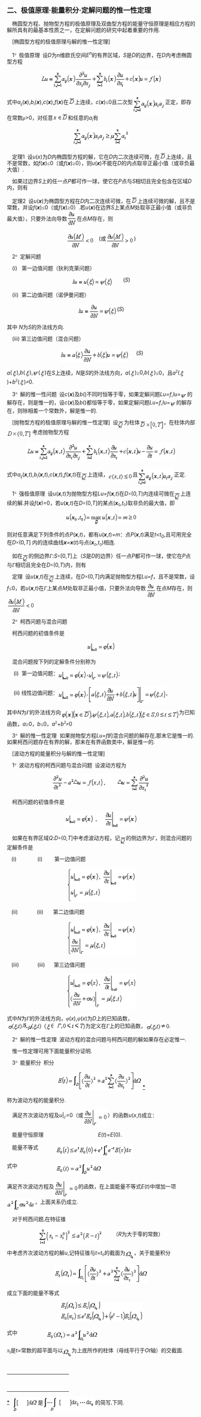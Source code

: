 <div class=Section1>
<h3 style='text-autospace:none;vertical-align:bottom'><span lang=ZH-CN
style='font-size:14.0pt;font-family:宋体_GB2312'>二、极值原理</span><span lang=ZH-CN
style='font-size:14.0pt;font-family:宋体_GB2312'>·</span><span lang=ZH-CN
style='font-size:14.0pt;font-family:宋体_GB2312'>能量积分</span><span lang=ZH-CN
style='font-size:14.0pt;font-family:宋体_GB2312'>·</span><span lang=ZH-CN
style='font-size:14.0pt;font-family:宋体_GB2312'>定解问题的惟一性定理</span></h3>
<p class=MsoNormal style='line-height:12.0pt;text-autospace:none;vertical-align:
bottom'><span lang=EN-US style='font-family:宋体'>&nbsp;&nbsp;&nbsp; </span><span
lang=ZH-CN style='font-family:宋体_GB2312'>椭圆型方程、抛物型方程的极值原理及双曲型方程的能量守恒原理是相应方程的解所具有的最基本性质之一，在定解问题的研究中起着重要的作用</span><span
lang=EN-US style='font-family:宋体'>.</span></p>
<p class=MsoNormal style='line-height:12.0pt;text-autospace:none;vertical-align:
bottom'><span lang=EN-US style='font-family:宋体_GB2312'>&nbsp;&nbsp;&nbsp; </span><span
lang=EN-US>[</span><span lang=ZH-CN style='font-family:宋体_GB2312'>椭圆型方程的极值原理与解的惟一性定理</span><span
lang=EN-US>]</span></p>
<p class=MsoNormal style='line-height:12.0pt;text-autospace:none;vertical-align:
bottom'><span lang=EN-US style='font-family:宋体_GB2312'>&nbsp;&nbsp;&nbsp; </span><span
lang=EN-US>1</span><span lang=EN-US style='font-family:Symbol'>°</span><span
lang=EN-US style='font-family:宋体_GB2312'>&nbsp; </span><span lang=ZH-CN
style='font-family:宋体_GB2312'>极值原理</span><span lang=EN-US style='font-family:
宋体_GB2312'>&nbsp; </span><span lang=ZH-CN style='font-family:宋体_GB2312'>设</span><i><span
lang=EN-US>D</span></i><span lang=ZH-CN style='font-family:宋体_GB2312'>为</span><i><span
lang=EN-US>n</span></i><span lang=ZH-CN style='font-family:宋体_GB2312'>维</span><span
lang=ZH-CN style='font-family:宋体_GB2312'>欧氏空间</span><i><span lang=EN-US>E<sup>n</sup></span></i><span
lang=ZH-CN style='font-family:宋体_GB2312'>的有界区域，</span><i><span lang=EN-US>S</span></i><span
lang=ZH-CN style='font-family:宋体_GB2312'>是</span><i><span lang=EN-US>D</span></i><span
lang=ZH-CN style='font-family:宋体_GB2312'>的边界，在</span><i><span lang=EN-US>D</span></i><span
lang=ZH-CN style='font-family:宋体_GB2312'>内考虑椭圆型方程</span></p>
<p class=MsoNormal align=center style='text-align:center;line-height:12.0pt;
text-autospace:none;vertical-align:bottom'><sub><span lang=EN-US><img
width=324 height=49 src="res/17e9d95da129bdd93c34fb6cc6aaaa52_5795_files/image002.gif"
u1:shapes="_x0000_i1025"></span></sub></p>
<p class=MsoNormal style='line-height:12.0pt;text-autospace:none;vertical-align:
bottom'><span lang=ZH-CN style='font-family:宋体_GB2312'>式中</span><i><span
lang=EN-US>a</span></i><i><sub><span lang=EN-US style='font-size:7.0pt'>ij</span></sub></i><span
lang=EN-US>(<b><i>x</i></b>),<i>b</i></span><i><sub><span lang=EN-US
style='font-size:7.0pt'>i</span></sub></i><span lang=EN-US>(<b><i>x</i></b>),<i>c</i>(<b><i>x</i></b>),<i>f</i>(<b><i>x</i></b>)</span><span
lang=ZH-CN style='font-family:宋体_GB2312'>在</span><sup><span lang=EN-US
style='font-family:宋体'><img width=17 height=17
src="res/17e9d95da129bdd93c34fb6cc6aaaa52_5795_files/image004.gif" u1:shapes="_x0000_i1026"
align=absmiddle></span></sup><span lang=ZH-CN style='font-family:宋体_GB2312'>上连续，</span><i><span
lang=EN-US>c</span></i><span lang=EN-US>(<b><i>x</i></b>)</span><span
lang=ZH-CN style='font-family:宋体_GB2312'>≤</span><span lang=EN-US>0</span><span
lang=ZH-CN style='font-family:宋体_GB2312'>且二次型</span><sub><span lang=EN-US><img
width=87 height=47 src="res/17e9d95da129bdd93c34fb6cc6aaaa52_5795_files/image006.gif"
u1:shapes="_x0000_i1027" align=absmiddle></span></sub><span lang=ZH-CN
style='font-family:宋体_GB2312'>正定，即存在常数<i>μ</i></span><span lang=EN-US>&gt;0</span><span
lang=ZH-CN style='font-family:宋体_GB2312'>，对任意</span><sup><span lang=EN-US
style='font-family:宋体'><img width=40 height=17
src="res/17e9d95da129bdd93c34fb6cc6aaaa52_5795_files/image008.gif" u1:shapes="_x0000_i1028"
align=absmiddle></span></sup><span lang=ZH-CN style='font-family:宋体_GB2312'>和任意的</span><i><span
lang=EN-US>a<sub>i</sub></span></i><span lang=ZH-CN style='font-family:宋体_GB2312'>有</span></p>
<p class=MsoNormal align=center style='text-align:center;line-height:12.0pt;
text-autospace:none;vertical-align:bottom'><sub><span lang=EN-US><img
width=151 height=47 src="res/17e9d95da129bdd93c34fb6cc6aaaa52_5795_files/image010.gif"
u1:shapes="_x0000_i1029"></span></sub></p>
<p class=MsoNormal style='line-height:12.0pt;text-autospace:none;vertical-align:
bottom'><span lang=EN-US style='font-family:宋体_GB2312'>&nbsp;&nbsp;&nbsp; </span><span
lang=ZH-CN style='font-family:宋体_GB2312'>定理</span><span lang=EN-US>1</span><span
lang=EN-US style='font-family:宋体_GB2312'>&nbsp; </span><span lang=ZH-CN
style='font-family:宋体_GB2312'>设</span><i><span lang=EN-US>u</span></i><span
lang=EN-US>(<i>x</i>)</span><span lang=ZH-CN style='font-family:宋体_GB2312'>为</span><i><span
lang=EN-US>D</span></i><span lang=ZH-CN style='font-family:宋体_GB2312'>内椭圆型方程的解，它在</span><i><span
lang=EN-US>D</span></i><span lang=ZH-CN style='font-family:宋体_GB2312'>内二次连续可微，在</span><sup><span
lang=EN-US style='font-family:宋体'><img width=16 height=17
src="res/17e9d95da129bdd93c34fb6cc6aaaa52_5795_files/image011.gif" u1:shapes="_x0000_i1030"
align=absmiddle></span></sup><span lang=ZH-CN style='font-family:宋体_GB2312'>上连续，且不是常数，如</span><i><span
lang=EN-US>f</span></i><span lang=EN-US>(<b><i>x</i></b>)</span><span
lang=ZH-CN style='font-family:宋体_GB2312'>≤</span><span lang=EN-US>0</span><span
lang=ZH-CN style='font-family:宋体_GB2312'>（或</span><i><span lang=EN-US>f</span></i><span
lang=EN-US>(<b><i>x</i></b>)</span><span lang=ZH-CN style='font-family:宋体_GB2312'>≥</span><span
lang=EN-US>0</span><span lang=ZH-CN style='font-family:宋体_GB2312'>），则</span><i><span
lang=EN-US>u</span></i><span lang=EN-US>(<b><i>x</i></b>)</span><span
lang=ZH-CN style='font-family:宋体_GB2312'>不能在</span><i><span lang=EN-US>D</span></i><span
lang=ZH-CN style='font-family:宋体_GB2312'>的内点取非正最小值（或非负最大值）</span><span
lang=EN-US style='font-family:宋体'>.</span></p>
<p class=MsoNormal style='line-height:12.0pt;text-autospace:none;vertical-align:
bottom'><span lang=EN-US style='font-family:宋体'>&nbsp;&nbsp;&nbsp; </span><span
lang=ZH-CN style='font-family:宋体_GB2312'>如果过边界</span><i><span lang=EN-US>S</span></i><span
lang=ZH-CN style='font-family:宋体_GB2312'>上的任一点</span><i><span lang=EN-US>P</span></i><span
lang=ZH-CN style='font-family:宋体_GB2312'>都可作一球，使它在</span><i><span lang=EN-US>P</span></i><span
lang=ZH-CN style='font-family:宋体_GB2312'>点与</span><i><span lang=EN-US>S</span></i><span
lang=ZH-CN style='font-family:宋体_GB2312'>相切且完全包含在区域</span><i><span lang=EN-US>D</span></i><span
lang=ZH-CN style='font-family:宋体_GB2312'>内，则有</span></p>
<p class=MsoNormal style='line-height:12.0pt;text-autospace:none;vertical-align:
bottom'><span lang=EN-US style='font-family:宋体_GB2312'>&nbsp;&nbsp;&nbsp; </span><span
lang=ZH-CN style='font-family:宋体_GB2312'>定理</span><span lang=EN-US>2</span><span
lang=EN-US style='font-family:宋体_GB2312'>&nbsp; </span><span lang=ZH-CN
style='font-family:宋体_GB2312'>设</span><i><span lang=EN-US>u</span></i><span
lang=EN-US>(<b><i>x</i></b>)</span><span lang=ZH-CN style='font-family:宋体_GB2312'>为椭圆型方程在</span><i><span
lang=EN-US>D</span></i><span lang=ZH-CN style='font-family:宋体_GB2312'>内二次连续可微，在</span><sup><span
lang=EN-US style='font-family:宋体'><img width=17 height=17
src="res/17e9d95da129bdd93c34fb6cc6aaaa52_5795_files/image012.gif" u1:shapes="_x0000_i1040"
align=absmiddle></span></sup><span lang=ZH-CN style='font-family:宋体_GB2312'>上连续可微的解，且不是常数，并设</span><i><span
lang=EN-US>f</span></i><span lang=EN-US>(<b><i>x</i></b>)</span><span
lang=ZH-CN style='font-family:宋体_GB2312'>≤</span><span lang=EN-US>0</span><span
lang=ZH-CN style='font-family:宋体_GB2312'>（或</span><i><span lang=EN-US>f</span></i><span
lang=EN-US>(<b><i>x</i></b>)</span><span lang=ZH-CN style='font-family:宋体_GB2312'>≥</span><span
lang=EN-US>0</span><span lang=ZH-CN style='font-family:宋体_GB2312'>）</span><span
lang=EN-US style='font-family:宋体'>.</span><span lang=ZH-CN style='font-family:
宋体_GB2312'>若</span><i><span lang=EN-US>u</span></i><span lang=EN-US>(<b><i>x</i></b>)</span><span
lang=ZH-CN style='font-family:宋体_GB2312'>在边界</span><i><span lang=EN-US>S</span></i><span
lang=ZH-CN style='font-family:宋体_GB2312'>上某点</span><i><span lang=EN-US>M</span></i><span
lang=ZH-CN style='font-family:宋体_GB2312'>处取非正最小值（或非负最大值），只要外法向导数</span><b><span
lang=EN-US><img width=26 height=45 src="res/17e9d95da129bdd93c34fb6cc6aaaa52_5795_files/1.gif"
align=absmiddle></span></b><span lang=ZH-CN style='font-family:宋体_GB2312'>在点</span><i><span
lang=EN-US>M</span></i><span lang=ZH-CN style='font-family:宋体_GB2312'>存在，则</span></p>
<p class=MsoNormal align=center style='text-align:center;line-height:12.0pt;
text-autospace:none;vertical-align:bottom'><sub><span lang=EN-US><img width=75
height=41 src="res/17e9d95da129bdd93c34fb6cc6aaaa52_5795_files/image014.gif"
u1:shapes="_x0000_i1041" align=absmiddle></span></sub><span lang=EN-US>&nbsp;&nbsp;
(</span><span lang=ZH-CN style='font-family:宋体_GB2312'>或</span><sub><span
lang=EN-US><img width=75 height=41
src="res/17e9d95da129bdd93c34fb6cc6aaaa52_5795_files/image016.gif" u1:shapes="_x0000_i1042"
align=absmiddle></span></sub><span lang=EN-US>)</span></p>
<p class=MsoNormal style='line-height:12.0pt;text-autospace:none;vertical-align:
bottom'><span lang=EN-US style='font-family:宋体_GB2312'>&nbsp;&nbsp;&nbsp; </span><span
lang=EN-US>2</span><span lang=EN-US style='font-family:Symbol'>°</span><span
lang=EN-US style='font-family:宋体_GB2312'>&nbsp; </span><span lang=ZH-CN
style='font-family:宋体_GB2312'>定解问题</span></p>
<p class=MsoNormal style='line-height:12.0pt;text-autospace:none;vertical-align:
bottom'><span lang=EN-US style='font-family:宋体_GB2312'>&nbsp;&nbsp;&nbsp; </span><span
lang=EN-US>(i)&nbsp;&nbsp; </span><span lang=ZH-CN style='font-family:宋体_GB2312'>第一边值问题（狄利克莱问题）</span></p>
<p class=MsoNormal align=center style='text-align:center;line-height:12.0pt;
text-autospace:none;vertical-align:bottom'><sub><span lang=EN-US><img
width=109 height=25 src="res/17e9d95da129bdd93c34fb6cc6aaaa52_5795_files/image018.gif"
u1:shapes="_x0000_i1043" align=absmiddle></span></sub><span lang=EN-US>&nbsp;&nbsp;&nbsp;&nbsp;&nbsp;&nbsp;
(<i>S</i>)</span></p>
<p class=MsoNormal style='line-height:12.0pt;text-autospace:none;vertical-align:
bottom'><span lang=EN-US style='font-family:宋体_GB2312'>&nbsp;&nbsp;&nbsp; </span><span
lang=EN-US>(ii)&nbsp; </span><span lang=ZH-CN style='font-family:宋体_GB2312'>第二边值问题（诺伊曼问题）</span></p>
<p class=MsoNormal align=center style='text-align:center;line-height:12.0pt;
text-autospace:none;vertical-align:bottom'><sub><span lang=EN-US><img
width=104 height=41 src="res/17e9d95da129bdd93c34fb6cc6aaaa52_5795_files/image020.gif"
u1:shapes="_x0000_i1044" align=absmiddle></span></sub><span lang=EN-US>(<i>S</i>)</span></p>
<p class=MsoNormal style='line-height:12.0pt;text-autospace:none;vertical-align:
bottom'><span lang=ZH-CN style='font-family:宋体_GB2312'>其中</span><span
lang=ZH-CN> </span><i><span lang=EN-US>N</span></i><span lang=ZH-CN
style='font-family:宋体_GB2312'>为</span><i><span lang=EN-US>S</span></i><span
lang=ZH-CN style='font-family:宋体_GB2312'>的外法线方向</span><span lang=EN-US
style='font-family:宋体'>.</span></p>
<p class=MsoNormal style='line-height:12.0pt;text-autospace:none;vertical-align:
bottom'><span lang=EN-US style='font-family:宋体_GB2312'>&nbsp;&nbsp;&nbsp; </span><span
lang=EN-US>(iii) </span><span lang=ZH-CN style='font-family:宋体_GB2312'>第三边值问题（混合问题）</span></p>
<p class=MsoNormal align=center style='text-align:center;line-height:12.0pt;
text-autospace:none;vertical-align:bottom'><span lang=EN-US>&nbsp;<sub><img
width=183 height=41 src="res/17e9d95da129bdd93c34fb6cc6aaaa52_5795_files/image022.gif"
u1:shapes="_x0000_i1045" align=absmiddle></sub>&nbsp;&nbsp;&nbsp;&nbsp; (<i>S</i>)</span></p>
<p class=MsoNormal style='line-height:12.0pt;text-autospace:none;vertical-align:
bottom'><i><span lang=EN-US>a</span></i><span lang=EN-US>(<img width=12
height=20 src="res/17e9d95da129bdd93c34fb6cc6aaaa52_5795_files/2.gif" align=absmiddle>),<i>b</i>(<img
width=12 height=20 src="res/17e9d95da129bdd93c34fb6cc6aaaa52_5795_files/2.gif" align=absmiddle>),<img
width=14 height=21 src="res/17e9d95da129bdd93c34fb6cc6aaaa52_5795_files/3.gif" align=absmiddle>(<img
width=12 height=20 src="res/17e9d95da129bdd93c34fb6cc6aaaa52_5795_files/2.gif" align=absmiddle>)</span><span
lang=ZH-CN style='font-family:宋体_GB2312'>在</span><i><span lang=EN-US>S</span></i><span
lang=ZH-CN style='font-family:宋体_GB2312'>上连续，</span><i><span lang=EN-US>N</span></i><span
lang=ZH-CN style='font-family:宋体_GB2312'>是</span><i><span lang=EN-US>S</span></i><span
lang=ZH-CN style='font-family:宋体_GB2312'>的外法线方向，</span><i><span lang=EN-US>a</span></i><span
lang=EN-US>(<img width=12 height=20 src="res/17e9d95da129bdd93c34fb6cc6aaaa52_5795_files/2.gif"
align=absmiddle>)</span><span lang=ZH-CN style='font-family:宋体_GB2312'>≥</span><span
lang=EN-US>0,<i>b</i>(<img width=12 height=20 src="res/17e9d95da129bdd93c34fb6cc6aaaa52_5795_files/2.gif"
align=absmiddle>)</span><span lang=ZH-CN style='font-family:宋体_GB2312'>≤</span><span
lang=EN-US>0</span><span lang=ZH-CN style='font-family:宋体_GB2312'>，且</span><i><span
lang=EN-US>a</span></i><sup><span lang=EN-US style='font-size:7.0pt'>2</span></sup><span
lang=EN-US>(<img width=12 height=20 src="res/17e9d95da129bdd93c34fb6cc6aaaa52_5795_files/2.gif"
align=absmiddle>)+<i>b</i></span><sup><span lang=EN-US style='font-size:7.0pt'>2</span></sup><span
lang=EN-US>(<img width=12 height=20 src="res/17e9d95da129bdd93c34fb6cc6aaaa52_5795_files/2.gif"
align=absmiddle>)</span><span lang=ZH-CN style='font-family:宋体_GB2312'>≠</span><span
lang=EN-US>0</span><span lang=EN-US style='font-family:宋体'>.</span></p>
<p class=MsoNormal style='line-height:12.0pt;text-autospace:none;vertical-align:
bottom'><span lang=EN-US style='font-family:宋体_GB2312'>&nbsp;&nbsp;&nbsp; </span><span
lang=EN-US>3</span><span lang=EN-US style='font-family:Symbol'>°</span><span
lang=EN-US style='font-family:宋体_GB2312'>&nbsp; </span><span lang=ZH-CN
style='font-family:宋体_GB2312'>解的惟一性问题</span><span lang=EN-US style='font-family:
宋体'>&nbsp; </span><span lang=ZH-CN style='font-family:宋体_GB2312'>设</span><i><span
lang=EN-US>c</span></i><span lang=EN-US>(<b><i>x</i></b>)</span><span
lang=ZH-CN style='font-family:宋体_GB2312'>及</span><i><span lang=EN-US>b</span></i><span
lang=EN-US>()</span><span lang=ZH-CN style='font-family:宋体_GB2312'>不同时恒等于零，如果定解问题</span><i><span
lang=EN-US>Lu=f</span></i><span lang=EN-US>,<i>lu=<sub><img width=17 height=17
src="res/17e9d95da129bdd93c34fb6cc6aaaa52_5795_files/image024.gif" u1:shapes="_x0000_i1046"
align=absmiddle></sub></i></span><span lang=ZH-CN style='font-family:宋体_GB2312'>的解存在，则是惟一的，设</span><i><span
lang=EN-US>c</span></i><span lang=EN-US>(<b><i>x</i></b>)</span><span
lang=ZH-CN style='font-family:宋体_GB2312'>及</span><i><span lang=EN-US>b</span></i><span
lang=EN-US>()</span><span lang=ZH-CN style='font-family:宋体_GB2312'>都恒等于零，如果定解问题</span><i><span
lang=EN-US>Lu=f</span></i><span lang=EN-US>,<i>lu=<sub><img width=16 height=17
src="res/17e9d95da129bdd93c34fb6cc6aaaa52_5795_files/image025.gif" u1:shapes="_x0000_i1047"
align=absmiddle></sub></i></span><span lang=ZH-CN style='font-family:宋体_GB2312'>的解存在，则除相差一个常数外，解是惟一的</span><span
lang=EN-US style='font-family:宋体'>.</span></p>
<p class=MsoNormal style='line-height:12.0pt;text-autospace:none;vertical-align:
bottom'><span lang=EN-US style='font-family:宋体_GB2312'>&nbsp;&nbsp;&nbsp; </span><span
lang=EN-US>[</span><span lang=ZH-CN style='font-family:宋体_GB2312'>抛物型方程的极值原理与解的惟一性定理</span><span
lang=EN-US>]</span><span lang=EN-US style='font-family:宋体_GB2312'>&nbsp; </span><span
lang=ZH-CN style='font-family:宋体_GB2312'>设</span><sub><span lang=EN-US><img
width=16 height=21 src="res/17e9d95da129bdd93c34fb6cc6aaaa52_5795_files/image027.gif"
u1:shapes="_x0000_i1048" align=absmiddle></span></sub><span lang=ZH-CN
style='font-family:宋体_GB2312'>为柱体</span><sub><span lang=EN-US style='font-family:
宋体'><img width=64 height=23 src="res/17e9d95da129bdd93c34fb6cc6aaaa52_5795_files/image029.gif"
u1:shapes="_x0000_i1049" align=absmiddle></span></sub><span lang=ZH-CN
style='font-family:宋体_GB2312'>，在柱体内部</span><sub><span lang=EN-US
style='font-family:宋体'><img width=64 height=17
src="res/17e9d95da129bdd93c34fb6cc6aaaa52_5795_files/image031.gif" u1:shapes="_x0000_i1050"
align=absmiddle></span></sub><span lang=EN-US> </span><span lang=ZH-CN
style='font-family:宋体_GB2312'>考虑抛物型方程</span></p>
<p class=MsoNormal align=center style='text-align:center;line-height:12.0pt;
text-autospace:none;vertical-align:bottom'><sub><span lang=EN-US><img
width=400 height=49 src="res/17e9d95da129bdd93c34fb6cc6aaaa52_5795_files/image033.gif"
u1:shapes="_x0000_i1051"></span></sub></p>
<p class=MsoNormal style='line-height:12.0pt;text-autospace:none;vertical-align:
bottom'><span lang=ZH-CN style='font-family:宋体_GB2312'>式中</span><i><span
lang=EN-US>a</span></i><i><sub><span lang=EN-US style='font-size:7.0pt'>ij</span></sub></i><span
lang=EN-US>(<b><i>x</i></b>,<i>t</i>),<i>b</i></span><i><sub><span lang=EN-US
style='font-size:7.0pt'>i</span></sub></i><span lang=EN-US>(<b><i>x</i></b>,<i>t</i>),<i>c</i>(<b><i>x</i></b>,<i>t</i>),<i>f</i>(<b><i>x</i></b>,<i>t</i>)</span><span
lang=ZH-CN style='font-family:宋体_GB2312'>在</span><sub><span lang=EN-US><img
width=16 height=21 src="res/17e9d95da129bdd93c34fb6cc6aaaa52_5795_files/image034.gif"
u1:shapes="_x0000_i1052" align=absmiddle></span></sub><span lang=ZH-CN
style='font-family:宋体_GB2312'>上连续，</span><sub><span lang=EN-US
style='font-family:宋体'><img width=65 height=21
src="res/17e9d95da129bdd93c34fb6cc6aaaa52_5795_files/image036.gif" u1:shapes="_x0000_i1053"
align=absmiddle></span></sub><span lang=ZH-CN style='font-family:宋体_GB2312'>且</span><sub><span
lang=EN-US><img width=97 height=47
src="res/17e9d95da129bdd93c34fb6cc6aaaa52_5795_files/image038.gif" u1:shapes="_x0000_i1054"
align=absmiddle></span></sub><span lang=ZH-CN style='font-family:宋体_GB2312'>正定</span><span
lang=EN-US style='font-family:宋体'>.</span></p>
<p class=MsoNormal style='line-height:12.0pt;text-autospace:none;vertical-align:
bottom'><span lang=EN-US style='font-family:宋体_GB2312'>&nbsp;&nbsp;&nbsp; </span><span
lang=EN-US>1</span><span lang=EN-US style='font-family:Symbol'>°</span><span
lang=EN-US style='font-family:宋体_GB2312'>&nbsp; </span><span lang=ZH-CN
style='font-family:宋体_GB2312'>强极值原理</span><span lang=EN-US style='font-family:
宋体'>&nbsp; </span><span lang=ZH-CN style='font-family:宋体_GB2312'>设</span><i><span
lang=EN-US>u</span></i><span lang=EN-US>(<b><i>x</i></b><i>,t</i>)</span><span
lang=ZH-CN style='font-family:宋体_GB2312'>为抛物型方程</span><i><span lang=EN-US>Lu=f</span></i><span
lang=EN-US>(<b><i>x</i></b>,<i>t</i>)</span><span lang=ZH-CN style='font-family:
宋体_GB2312'>在</span><i><span lang=EN-US>D</span></i><span lang=ZH-CN
style='font-family:宋体_GB2312'>×</span><span lang=EN-US>(0,<i>T</i>)</span><span
lang=ZH-CN style='font-family:宋体_GB2312'>内连续可微在</span><sub><span lang=EN-US><img
width=16 height=21 src="res/17e9d95da129bdd93c34fb6cc6aaaa52_5795_files/image039.gif"
u1:shapes="_x0000_i1055" align=absmiddle></span></sub><span lang=ZH-CN
style='font-family:宋体_GB2312'>上连续的解</span><span lang=EN-US style='font-family:
宋体'>.</span><span lang=ZH-CN style='font-family:宋体_GB2312'>并设</span><i><span
lang=EN-US>f</span></i><span lang=EN-US>(<b><i>x</i></b>)=0</span><span
lang=ZH-CN style='font-family:宋体_GB2312'>，若</span><i><span lang=EN-US>u</span></i><span
lang=EN-US>(<b><i>x</i></b><i>,t</i>)</span><span lang=ZH-CN style='font-family:
宋体_GB2312'>在</span><i><span lang=EN-US>D</span></i><span lang=ZH-CN
style='font-family:宋体_GB2312'>×</span><span lang=EN-US>(0,<i>T</i>]</span><span
lang=ZH-CN style='font-family:宋体_GB2312'>的某点</span><span lang=EN-US>(<b><i>x</i></b></span><sub><span
lang=EN-US style='font-size:7.0pt'>0</span></sub><span lang=EN-US>,<i>t</i></span><sub><span
lang=EN-US style='font-size:7.0pt'>0</span></sub><span lang=EN-US>)</span><span
lang=ZH-CN style='font-family:宋体_GB2312'>取非负的最大值，即</span></p>
<p class=MsoNormal align=center style='text-align:center;line-height:12.0pt;
text-autospace:none;vertical-align:bottom'><sub><span lang=EN-US><img
width=191 height=31 src="res/17e9d95da129bdd93c34fb6cc6aaaa52_5795_files/image041.gif"
u1:shapes="_x0000_i1056"></span></sub></p>
<p class=MsoNormal style='line-height:12.0pt;text-autospace:none;vertical-align:
bottom'><span lang=ZH-CN style='font-family:宋体_GB2312'>则对任意满足下列条件的点</span><i><span
lang=EN-US>P</span></i><span lang=EN-US>(<b><i>x</i></b>,<i>t</i>)</span><span
lang=ZH-CN style='font-family:宋体_GB2312'>，都有</span><i><span lang=EN-US>u</span></i><span
lang=EN-US>(<b><i>x</i></b>,<i>t</i>)=<i>m</i></span><span lang=ZH-CN
style='font-family:宋体_GB2312'>：点</span><i><span lang=EN-US>P</span></i><span
lang=EN-US>(<b><i>x</i></b>,<i>t</i>)</span><span lang=ZH-CN style='font-family:
宋体_GB2312'>满足</span><i><span lang=EN-US>t&lt;t<sub>0</sub></span></i><span
lang=EN-US>,</span><span lang=ZH-CN style='font-family:宋体_GB2312'>且可用完全在</span><i><span
lang=EN-US>D</span></i><span lang=ZH-CN style='font-family:宋体_GB2312'>×</span><span
lang=EN-US>(0,<i>T</i>] </span><span lang=ZH-CN style='font-family:宋体_GB2312'>内的连续曲线</span><b><i><span
lang=EN-US>x</span></i></b><i><span lang=EN-US>=<b>x</b></span></i><span
lang=EN-US>(<i>t</i>)</span><span lang=ZH-CN style='font-family:宋体_GB2312'>与点</span><span
lang=EN-US>(<b><i>x</i></b></span><sub><span lang=EN-US style='font-size:7.0pt'>0</span></sub><span
lang=EN-US>,<i>t</i></span><sub><span lang=EN-US style='font-size:7.0pt'>0</span></sub><span
lang=EN-US>)</span><span lang=ZH-CN style='font-family:宋体_GB2312'>相连</span><span
lang=EN-US style='font-family:宋体'>.</span></p>
<p class=MsoNormal style='line-height:12.0pt;text-autospace:none;vertical-align:
bottom'><span lang=EN-US style='font-family:宋体'>&nbsp;&nbsp;&nbsp; </span><span
lang=ZH-CN style='font-family:宋体_GB2312'>如在</span><sub><span lang=EN-US><img
width=16 height=21 src="res/17e9d95da129bdd93c34fb6cc6aaaa52_5795_files/image042.gif"
u1:shapes="_x0000_i1057" align=absmiddle></span></sub><span lang=ZH-CN
style='font-family:宋体_GB2312'>的侧边界<i>Γ</i></span><span lang=EN-US>:<i>S</i></span><span
lang=ZH-CN style='font-family:宋体_GB2312'>×</span><span lang=EN-US>[0,<i>T</i>]</span><span
lang=ZH-CN style='font-family:宋体_GB2312'>上（</span><i><span lang=EN-US>S</span></i><span
lang=ZH-CN style='font-family:宋体_GB2312'>是</span><i><span lang=EN-US>D</span></i><span
lang=ZH-CN style='font-family:宋体_GB2312'>的边界）任一点</span><i><span lang=EN-US>P</span></i><span
lang=ZH-CN style='font-family:宋体_GB2312'>都可作一球，使它在</span><i><span lang=EN-US>P</span></i><span
lang=ZH-CN style='font-family:宋体_GB2312'>点与<i>Γ</i>相切且完全在</span><i><span
lang=EN-US>D</span></i><span lang=ZH-CN style='font-family:宋体_GB2312'>×</span><span
lang=EN-US>(0,<i>T</i>)</span><span lang=ZH-CN style='font-family:宋体_GB2312'>内，则有</span></p>
<p class=MsoNormal style='line-height:12.0pt;text-autospace:none;vertical-align:
bottom'><span lang=EN-US style='font-family:宋体_GB2312'>&nbsp;&nbsp;&nbsp; </span><span
lang=ZH-CN style='font-family:宋体_GB2312'>定理</span><span lang=EN-US
style='font-family:宋体_GB2312'>&nbsp; </span><span lang=ZH-CN style='font-family:
宋体_GB2312'>设</span><i><span lang=EN-US>u</span></i><span lang=EN-US>(<b><i>x</i></b>,<i>t</i>)</span><span
lang=ZH-CN style='font-family:宋体_GB2312'>在</span><sub><span lang=EN-US><img
width=16 height=21 src="res/17e9d95da129bdd93c34fb6cc6aaaa52_5795_files/image043.gif"
u1:shapes="_x0000_i1058" align=absmiddle></span></sub><span lang=ZH-CN
style='font-family:宋体_GB2312'>上连续，在</span><i><span lang=EN-US>D</span></i><span
lang=ZH-CN style='font-family:宋体_GB2312'>×</span><span lang=EN-US>(0,<i>T</i>]</span><span
lang=ZH-CN style='font-family:宋体_GB2312'>内满足抛物型方程</span><i><span lang=EN-US>Lu=f</span></i><span
lang=ZH-CN style='font-family:宋体_GB2312'>，且不是常数，设</span><span lang=ZH-CN> </span><i><span
lang=EN-US>f</span></i><span lang=ZH-CN style='font-family:宋体_GB2312'>≤</span><span
lang=EN-US>0</span><span lang=ZH-CN style='font-family:宋体_GB2312'>，若</span><i><span
lang=EN-US>u</span></i><span lang=EN-US>(<b><i>x</i></b>,<i>t</i>)</span><span
lang=ZH-CN style='font-family:宋体_GB2312'>在<i>Γ</i>上某点</span><i><span
lang=EN-US>M</span></i><span lang=ZH-CN style='font-family:宋体_GB2312'>处取非正最小值，只要外法向导数</span><sub><span
lang=EN-US><img width=28 height=41
src="res/17e9d95da129bdd93c34fb6cc6aaaa52_5795_files/image045.gif" u1:shapes="_x0000_i1059"
align=absmiddle></span></sub><span lang=ZH-CN style='font-family:宋体_GB2312'>在点</span><i><span
lang=EN-US>M</span></i><span lang=ZH-CN style='font-family:宋体_GB2312'>存在，则</span><span
lang=EN-US>&nbsp; <sub><img width=75 height=41
src="res/17e9d95da129bdd93c34fb6cc6aaaa52_5795_files/image047.gif" u1:shapes="_x0000_i1060"
align=absmiddle></sub></span></p>
<p class=MsoNormal style='line-height:12.0pt;text-autospace:none;vertical-align:
bottom'><span lang=EN-US style='font-family:宋体_GB2312'>&nbsp;&nbsp;&nbsp; </span><span
lang=EN-US>2</span><span lang=EN-US style='font-family:Symbol'>°</span><span
lang=EN-US style='font-family:宋体_GB2312'>&nbsp; </span><span lang=ZH-CN
style='font-family:宋体_GB2312'>柯西问题与混合问题</span></p>
<p class=MsoNormal style='line-height:12.0pt;text-autospace:none;vertical-align:
bottom'><span lang=EN-US style='font-family:宋体'>&nbsp;&nbsp;&nbsp; </span><span
lang=ZH-CN style='font-family:宋体_GB2312'>柯西问题的初值条件是</span></p>
<p class=MsoNormal align=center style='text-align:center;line-height:12.0pt;
text-autospace:none;vertical-align:bottom'><sub><span lang=EN-US><img width=76
height=27 src="res/17e9d95da129bdd93c34fb6cc6aaaa52_5795_files/image049.gif"
u1:shapes="_x0000_i1061"></span></sub></p>
<p class=MsoNormal style='line-height:12.0pt;text-autospace:none;vertical-align:
bottom'><span lang=EN-US style='font-family:宋体_GB2312'>&nbsp;&nbsp;&nbsp; </span><span
lang=ZH-CN style='font-family:宋体_GB2312'>混合问题按下列的定解条件分别称为</span></p>
<p class=MsoNormal style='line-height:12.0pt;text-autospace:none;vertical-align:
bottom'><span lang=EN-US style='font-family:宋体_GB2312'>&nbsp;&nbsp;&nbsp; </span><span
lang=EN-US>&nbsp;(i)&nbsp; </span><span lang=ZH-CN style='font-family:宋体_GB2312'>第一边值问题：</span><sub><span
lang=EN-US><img width=76 height=27
src="res/17e9d95da129bdd93c34fb6cc6aaaa52_5795_files/image051.gif" u1:shapes="_x0000_i1062"
align=absmiddle></span></sub><span lang=EN-US>,<sub><img width=81 height=27
src="res/17e9d95da129bdd93c34fb6cc6aaaa52_5795_files/image053.gif" u1:shapes="_x0000_i1063"
align=absmiddle></sub>;</span></p>
<p class=MsoNormal style='line-height:12.0pt;text-autospace:none;vertical-align:
bottom'><span lang=EN-US style='font-family:宋体_GB2312'>&nbsp;&nbsp;&nbsp; </span><span
lang=EN-US>&nbsp;(ii) </span><span lang=ZH-CN style='font-family:宋体_GB2312'>线性</span><span
lang=ZH-CN style='font-family:宋体_GB2312'>边值问题：</span><sub><span lang=EN-US><img
width=76 height=27 src="res/17e9d95da129bdd93c34fb6cc6aaaa52_5795_files/image055.gif"
u1:shapes="_x0000_i1064" align=absmiddle></span></sub><span lang=EN-US>,<sub><img
width=209 height=49 src="res/17e9d95da129bdd93c34fb6cc6aaaa52_5795_files/image057.gif"
u1:shapes="_x0000_i1065" align=absmiddle></sub>,</span></p>
<p class=MsoNormal style='line-height:12.0pt;text-autospace:none;vertical-align:
bottom'><span lang=ZH-CN style='font-family:宋体_GB2312'>其中</span><i><span
lang=EN-US>N</span></i><span lang=ZH-CN style='font-family:宋体_GB2312'>为<i>Γ</i>的外法线方向</span><sub><span
lang=EN-US style='font-family:宋体'><img width=316 height=24
src="res/17e9d95da129bdd93c34fb6cc6aaaa52_5795_files/image059.gif" u1:shapes="_x0000_i1066"
align=absmiddle></span></sub><span lang=ZH-CN style='font-family:宋体_GB2312'>为已知函数，</span><i><span
lang=EN-US>a</span></i><span lang=ZH-CN style='font-family:宋体_GB2312'>≥</span><span
lang=EN-US>0</span><span lang=ZH-CN style='font-family:宋体_GB2312'>，</span><i><span
lang=EN-US>b</span></i><span lang=ZH-CN style='font-family:宋体_GB2312'>≤</span><span
lang=EN-US>0</span><span lang=ZH-CN style='font-family:宋体_GB2312'>，</span><i><span
lang=EN-US>a</span></i><sup><span lang=EN-US style='font-size:7.0pt'>2</span></sup><span
lang=EN-US>+<i>b</i></span><sup><span lang=EN-US style='font-size:7.0pt'>2</span></sup><span
lang=ZH-CN style='font-family:宋体_GB2312'>≠</span><span lang=EN-US>0</span></p>
<p class=MsoNormal style='line-height:12.0pt;text-autospace:none;vertical-align:
bottom'><span lang=EN-US style='font-family:宋体_GB2312'>&nbsp;&nbsp;&nbsp; </span><span
lang=EN-US>3</span><span lang=EN-US style='font-family:Symbol'>°</span><span
lang=EN-US style='font-family:宋体_GB2312'>&nbsp; </span><span lang=ZH-CN
style='font-family:宋体_GB2312'>解的惟一性定理</span><span lang=EN-US>&nbsp; </span><span
lang=ZH-CN style='font-family:宋体_GB2312'>如果抛物型方程</span><i><span lang=EN-US>Lu=f</span></i><span
lang=ZH-CN style='font-family:宋体_GB2312'>的混合问题的解存在</span><span lang=EN-US
style='font-family:宋体'>,</span><span lang=ZH-CN style='font-family:宋体_GB2312'>那末它是惟一的</span><span
lang=EN-US style='font-family:宋体'>.</span><span lang=ZH-CN style='font-family:
宋体_GB2312'>如果柯西问题存在有界的解，那末在有界函数类中，解是惟一的</span><span lang=EN-US
style='font-family:宋体'>.</span></p>
<p class=MsoNormal style='line-height:12.0pt;text-autospace:none;vertical-align:
bottom'><span lang=EN-US style='font-family:宋体_GB2312'>&nbsp;&nbsp;&nbsp; </span><span
lang=EN-US>[</span><span lang=ZH-CN style='font-family:宋体_GB2312'>波动方程的能量积分与解的惟一性定理</span><span
lang=EN-US>]</span></p>
<p class=MsoNormal style='line-height:12.0pt;text-autospace:none;vertical-align:
bottom'><span lang=EN-US style='font-family:宋体_GB2312'>&nbsp;&nbsp;&nbsp; </span><span
lang=EN-US>1</span><span lang=EN-US style='font-family:Symbol'>°</span><span
lang=EN-US style='font-family:宋体_GB2312'>&nbsp; </span><span lang=ZH-CN
style='font-family:宋体_GB2312'>波动方程的柯西问题与混合问题</span><span lang=EN-US
style='font-family:宋体'>&nbsp; </span><span lang=ZH-CN style='font-family:宋体_GB2312'>设波动方程为</span></p>
<p class=MsoNormal align=center style='text-align:center;line-height:12.0pt;
text-autospace:none;vertical-align:bottom'><sub><span lang=EN-US><img
width=264 height=49 src="res/17e9d95da129bdd93c34fb6cc6aaaa52_5795_files/image061.gif"
u1:shapes="_x0000_i1067"></span></sub></p>
<p class=MsoNormal style='line-height:12.0pt;text-autospace:none;vertical-align:
bottom'><span lang=EN-US style='font-family:宋体'>&nbsp;&nbsp;&nbsp; </span><span
lang=ZH-CN style='font-family:宋体_GB2312'>柯西问题的初值条件是</span></p>
<p class=MsoNormal align=center style='text-align:center;line-height:12.0pt;
text-autospace:none;vertical-align:bottom'><sub><span lang=EN-US><img
width=192 height=47 src="res/17e9d95da129bdd93c34fb6cc6aaaa52_5795_files/image063.gif"
u1:shapes="_x0000_i1068"></span></sub></p>
<p class=MsoNormal style='line-height:12.0pt;text-autospace:none;vertical-align:
bottom'><span lang=EN-US style='font-family:宋体'>&nbsp;&nbsp;&nbsp; </span><span
lang=ZH-CN style='font-family:宋体_GB2312'>如果在有界区域</span><i><span lang=EN-US>Q</span></i><span
lang=EN-US>:<i>D</i></span><span lang=ZH-CN style='font-family:宋体_GB2312'>×</span><span
lang=EN-US>(0,<i>T</i>]</span><span lang=ZH-CN style='font-family:宋体_GB2312'>中考虑波动方程，记</span><sub><span
lang=EN-US style='font-family:宋体'><img width=16 height=21
src="res/17e9d95da129bdd93c34fb6cc6aaaa52_5795_files/image065.gif" u1:shapes="_x0000_i1069"
align=absmiddle></span></sub><span lang=ZH-CN style='font-family:宋体_GB2312'>的侧边界为<i>Γ</i>，则混合问题的定解条件是</span></p>
<p class=MsoNormal style='margin-left:36.0pt;text-indent:-27.0pt;line-height:
12.0pt;text-autospace:none;vertical-align:bottom'><span lang=EN-US>(i)<span
style='font:7.0pt "Times New Roman"'>&nbsp;&nbsp;&nbsp;&nbsp;&nbsp;&nbsp;&nbsp;&nbsp;&nbsp;&nbsp;&nbsp;&nbsp;&nbsp;&nbsp;&nbsp;&nbsp;&nbsp;&nbsp;&nbsp;&nbsp;&nbsp;&nbsp;&nbsp;
</span></span><span lang=EN-US>(i)</span><span lang=EN-US style='font-size:
7.0pt'>&nbsp;&nbsp;&nbsp;&nbsp;&nbsp;&nbsp;&nbsp;&nbsp;&nbsp;&nbsp;&nbsp; </span><span
lang=ZH-CN style='font-family:宋体_GB2312'>第一边值问题</span></p>
<p class=MsoNormal align=center style='text-align:center;line-height:12.0pt;
text-autospace:none;vertical-align:bottom'><sub><span lang=EN-US><img
width=183 height=91 src="res/17e9d95da129bdd93c34fb6cc6aaaa52_5795_files/image067.gif"
u1:shapes="_x0000_i1070"></span></sub></p>
<p class=MsoNormal style='margin-left:36.0pt;text-indent:-27.0pt;line-height:
12.0pt;text-autospace:none;vertical-align:bottom'><span lang=EN-US>(ii)<span
style='font:7.0pt "Times New Roman"'>&nbsp;&nbsp;&nbsp;&nbsp;&nbsp;&nbsp;&nbsp;&nbsp;&nbsp;&nbsp;&nbsp;&nbsp;&nbsp;&nbsp;&nbsp;&nbsp;&nbsp;&nbsp;&nbsp;&nbsp;&nbsp;
</span></span><span lang=EN-US>(ii)</span><span lang=EN-US style='font-size:
7.0pt'>&nbsp;&nbsp;&nbsp;&nbsp;&nbsp;&nbsp;&nbsp;&nbsp;&nbsp; </span><span
lang=ZH-CN style='font-family:宋体_GB2312'>第二边值问题</span></p>
<p class=MsoNormal align=center style='text-align:center;line-height:12.0pt;
text-autospace:none;vertical-align:bottom'><sub><span lang=EN-US><img
width=183 height=91 src="res/17e9d95da129bdd93c34fb6cc6aaaa52_5795_files/image069.gif"
u1:shapes="_x0000_i1071"></span></sub></p>
<p class=MsoNormal style='margin-left:36.0pt;text-indent:-27.0pt;line-height:
12.0pt;text-autospace:none;vertical-align:bottom'><span lang=EN-US>(iii)<span
style='font:7.0pt "Times New Roman"'>&nbsp;&nbsp;&nbsp;&nbsp;&nbsp;&nbsp;&nbsp;&nbsp;&nbsp;&nbsp;&nbsp;&nbsp;&nbsp;&nbsp;&nbsp;&nbsp;&nbsp;&nbsp;&nbsp;&nbsp;
</span></span><span lang=EN-US>(iii)</span><span lang=EN-US style='font-size:
7.0pt'>&nbsp;&nbsp;&nbsp;&nbsp;&nbsp;&nbsp;&nbsp;&nbsp; </span><span
lang=ZH-CN style='font-family:宋体_GB2312'>第三边值问题</span></p>
<p class=MsoNormal align=center style='text-align:center;line-height:12.0pt;
text-autospace:none;vertical-align:bottom'><sub><span lang=EN-US><img
width=185 height=93 src="res/17e9d95da129bdd93c34fb6cc6aaaa52_5795_files/image071.gif"
u1:shapes="_x0000_i1072"></span></sub></p>
<p class=MsoNormal style='line-height:12.0pt;text-autospace:none;vertical-align:
bottom'><span lang=ZH-CN style='font-family:宋体_GB2312'>式中</span><i><span
lang=EN-US>N</span></i><span lang=ZH-CN style='font-family:宋体_GB2312'>为<i>Γ</i>的外法线方向，<i>φ</i></span><span
lang=EN-US>(<i>x</i>),</span><i><span lang=ZH-CN style='font-family:宋体_GB2312'>ψ</span></i><span
lang=EN-US>(<i>x</i>)</span><span lang=ZH-CN style='font-family:宋体_GB2312'>为</span><i><span
lang=EN-US>D</span></i><span lang=ZH-CN style='font-family:宋体_GB2312'>上的已知函数，</span><span
lang=EN-US><img width=210 height=25 src="res/17e9d95da129bdd93c34fb6cc6aaaa52_5795_files/4.gif"
align=absmiddle></span><span lang=ZH-CN style='font-family:宋体_GB2312'>为定义在<i>Γ</i>上的已知函数，</span><span
lang=EN-US><img width=62 height=20 src="res/17e9d95da129bdd93c34fb6cc6aaaa52_5795_files/5.gif"
align=absmiddle></span><span lang=EN-US style='font-family:宋体'>.</span></p>
<p class=MsoNormal style='line-height:12.0pt;text-autospace:none;vertical-align:
bottom'><span lang=EN-US style='font-family:宋体_GB2312'>&nbsp;&nbsp;&nbsp; </span><span
lang=EN-US>2</span><span lang=EN-US style='font-family:Symbol'>°</span><span
lang=EN-US style='font-family:宋体_GB2312'>&nbsp; </span><span lang=ZH-CN
style='font-family:宋体_GB2312'>解的惟一性定理</span><span lang=EN-US style='font-family:
宋体_GB2312'>&nbsp; </span><span lang=ZH-CN style='font-family:宋体_GB2312'>波动方程的混合问题与柯西问题的解如果存在必定惟一</span><span
lang=EN-US style='font-family:宋体'>.</span></p>
<p class=MsoNormal style='line-height:12.0pt;text-autospace:none;vertical-align:
bottom'><span lang=EN-US style='font-family:宋体'>&nbsp;&nbsp;&nbsp; </span><span
lang=ZH-CN style='font-family:宋体_GB2312'>惟一性定理可用下面能量积分证明</span><span
lang=EN-US style='font-family:宋体'>.</span></p>
<p class=MsoNormal style='line-height:12.0pt;text-autospace:none;vertical-align:
bottom'><span lang=EN-US style='font-family:宋体_GB2312'>&nbsp;&nbsp;&nbsp; </span><span
lang=EN-US>3</span><span lang=EN-US style='font-family:Symbol'>°</span><span
lang=EN-US style='font-family:宋体_GB2312'>&nbsp; </span><span lang=ZH-CN
style='font-family:宋体_GB2312'>能量积分</span><span lang=EN-US style='font-family:
宋体_GB2312'>&nbsp; </span><span lang=ZH-CN style='font-family:宋体_GB2312'>积分</span></p>
<p class=MsoNormal align=center style='text-align:center;line-height:12.0pt;
text-autospace:none;vertical-align:bottom'><sub><span lang=EN-US><img
width=229 height=51 src="res/17e9d95da129bdd93c34fb6cc6aaaa52_5795_files/image073.gif"
u1:shapes="_x0000_i1073"></span></sub><a href="#None" name="_ftnref1" title=""><span
class=MsoFootnoteReference><span lang=EN-US>*</span></span></a></p>
<p class=MsoNormal style='line-height:12.0pt;text-autospace:none;vertical-align:
bottom'><span lang=ZH-CN style='font-family:宋体_GB2312'>称为波动方程的能量积分</span><span
lang=EN-US style='font-family:宋体'>.</span></p>
<p class=MsoNormal align=left style='text-align:left;line-height:12.0pt;
text-autospace:none;vertical-align:bottom'><span lang=EN-US style='font-family:
宋体_GB2312'>&nbsp; &nbsp;&nbsp;</span><span lang=ZH-CN style='font-family:宋体_GB2312'>满足齐次波动方程及</span><i><span
lang=EN-US>u</span></i><span lang=EN-US>|</span><i><sub><span lang=ZH-CN
style='font-size:7.0pt;font-family:宋体_GB2312'>Γ</span></sub></i><span
lang=EN-US>=0</span><span lang=ZH-CN style='font-family:宋体_GB2312'>（或</span><sub><span
lang=EN-US style='font-family:宋体'><img width=65 height=47
src="res/17e9d95da129bdd93c34fb6cc6aaaa52_5795_files/image075.gif" u1:shapes="_x0000_i1074"
align=absmiddle></span></sub><span lang=ZH-CN style='font-family:宋体_GB2312'>）的函数</span><i><span
lang=EN-US>u</span></i><span lang=EN-US>(<i>x</i>,<i>t</i>)</span><span
lang=ZH-CN style='font-family:宋体_GB2312'>成立：</span></p>
<p class=MsoNormal style='line-height:12.0pt;text-autospace:none;vertical-align:
bottom'><span lang=EN-US style='font-family:宋体_GB2312'>&nbsp;&nbsp;&nbsp; </span><span
lang=ZH-CN style='font-family:宋体_GB2312'>能量守恒原理</span><span lang=EN-US>&nbsp;&nbsp;&nbsp;&nbsp;&nbsp;&nbsp;&nbsp;&nbsp;&nbsp;&nbsp;&nbsp;&nbsp;&nbsp;&nbsp;&nbsp;&nbsp;&nbsp;&nbsp;&nbsp;&nbsp;&nbsp;&nbsp;&nbsp;&nbsp;&nbsp;&nbsp;&nbsp;&nbsp;&nbsp;&nbsp;&nbsp;&nbsp;&nbsp;&nbsp;&nbsp;&nbsp;
<i>E</i>(<i>t</i>)=<i>E</i>(0).</span></p>
<p class=MsoNormal style='line-height:12.0pt;text-autospace:none;vertical-align:
bottom'><span lang=EN-US style='font-family:宋体'>&nbsp;&nbsp;&nbsp; </span><span
lang=ZH-CN style='font-family:宋体_GB2312'>能量不等式</span><span lang=EN-US
style='font-family:宋体'>&nbsp;&nbsp;&nbsp;&nbsp;&nbsp;&nbsp;&nbsp;&nbsp;&nbsp;&nbsp;&nbsp;&nbsp;
<sub><img width=207 height=35
src="res/17e9d95da129bdd93c34fb6cc6aaaa52_5795_files/image077.gif" u1:shapes="_x0000_i1075"
align=absmiddle></sub></span></p>
<p class=MsoNormal style='line-height:12.0pt;text-autospace:none;vertical-align:
bottom'><span lang=ZH-CN style='font-family:宋体_GB2312'>式中</span><span
lang=EN-US style='font-family:宋体'>&nbsp;&nbsp;&nbsp;&nbsp;&nbsp;&nbsp;&nbsp;&nbsp;&nbsp;&nbsp;&nbsp;&nbsp;&nbsp;&nbsp;&nbsp;&nbsp;&nbsp;&nbsp;&nbsp;&nbsp;&nbsp;&nbsp;&nbsp;&nbsp;&nbsp;&nbsp;&nbsp;&nbsp;
<sub><img width=125 height=35
src="res/17e9d95da129bdd93c34fb6cc6aaaa52_5795_files/image079.gif" u1:shapes="_x0000_i1076"
align=absmiddle></sub></span></p>
<p class=MsoNormal style='line-height:12.0pt;text-autospace:none;vertical-align:
bottom'><span lang=ZH-CN style='font-family:宋体_GB2312'>满足齐次波动方程及</span><sub><span
lang=EN-US style='font-family:宋体'><img width=65 height=47
src="res/17e9d95da129bdd93c34fb6cc6aaaa52_5795_files/image081.gif" u1:shapes="_x0000_i1077"
align=absmiddle></span></sub><span lang=ZH-CN style='font-family:宋体_GB2312'>的函数，在上面能量不等式</span><i><span
lang=EN-US>E</span></i><span lang=EN-US>(<i>t</i>)</span><span lang=ZH-CN
style='font-family:宋体_GB2312'>中增加一项</span><sub><span lang=EN-US
style='font-family:宋体'><img width=75 height=35
src="res/17e9d95da129bdd93c34fb6cc6aaaa52_5795_files/image083.gif" u1:shapes="_x0000_i1078"
align=absmiddle></span></sub><span lang=ZH-CN style='font-family:宋体_GB2312'>，上面关系仍成立</span><span
lang=EN-US style='font-family:宋体'>.</span></p>
<p class=MsoNormal style='line-height:12.0pt;text-autospace:none;vertical-align:
bottom'><span lang=EN-US style='font-family:宋体'>&nbsp;&nbsp;&nbsp; </span><span
lang=ZH-CN style='font-family:宋体_GB2312'>对于柯西问题</span><span lang=EN-US
style='font-family:宋体'>,</span><span lang=ZH-CN style='font-family:宋体_GB2312'>在特征锥</span></p>
<p class=MsoNormal align=center style='text-align:center;line-height:12.0pt;
text-autospace:none;vertical-align:bottom'><sub><span lang=EN-US><img
width=171 height=45 src="res/17e9d95da129bdd93c34fb6cc6aaaa52_5795_files/image085.gif"
u1:shapes="_x0000_i1079" align=absmiddle></span></sub><span lang=EN-US>&nbsp;&nbsp;&nbsp;&nbsp;&nbsp;&nbsp;
</span><span lang=ZH-CN style='font-family:宋体_GB2312'>（</span><i><span
lang=EN-US>R</span></i><span lang=ZH-CN style='font-family:宋体_GB2312'>为大于零的常数）</span></p>
<p class=MsoNormal style='line-height:12.0pt;text-autospace:none;vertical-align:
bottom'><span lang=ZH-CN style='font-family:宋体_GB2312'>中考虑齐次波动方程的解</span><i><span
lang=EN-US>u</span></i><span lang=EN-US>,</span><span lang=ZH-CN
style='font-family:宋体_GB2312'>记特征锥与</span><i><span lang=EN-US>t=t</span></i><sub><span
lang=EN-US style='font-size:7.0pt'>0</span></sub><span lang=ZH-CN
style='font-family:宋体_GB2312'>的截面为</span><sub><span lang=EN-US
style='font-family:宋体'><img width=23 height=21
src="res/17e9d95da129bdd93c34fb6cc6aaaa52_5795_files/image087.gif" u1:shapes="_x0000_i1080"
align=absmiddle></span></sub><span lang=ZH-CN style='font-family:宋体_GB2312'>，关于能量积分</span></p>
<p class=MsoNormal align=center style='text-align:center;line-height:12.0pt;
text-autospace:none;vertical-align:bottom'><sub><span lang=EN-US><img
width=252 height=51 src="res/17e9d95da129bdd93c34fb6cc6aaaa52_5795_files/image089.gif"
u1:shapes="_x0000_i1081"></span></sub></p>
<p class=MsoNormal style='line-height:12.0pt;text-autospace:none;vertical-align:
bottom'><span lang=ZH-CN style='font-family:宋体_GB2312'>成立下面的能量不等式</span></p>
<p class=MsoNormal align=center style='text-align:center;line-height:12.0pt;
text-autospace:none;vertical-align:bottom'><sub><span lang=EN-US><img
width=221 height=53 src="res/17e9d95da129bdd93c34fb6cc6aaaa52_5795_files/image091.gif"
u1:shapes="_x0000_i1082"></span></sub></p>
<p class=MsoNormal style='line-height:12.0pt;text-autospace:none;vertical-align:
bottom'><span lang=ZH-CN style='font-family:宋体_GB2312'>式中</span><span
lang=EN-US style='font-family:宋体'>&nbsp;&nbsp;&nbsp;&nbsp;&nbsp;&nbsp;&nbsp;&nbsp;&nbsp;&nbsp;&nbsp;&nbsp;&nbsp;&nbsp;&nbsp;&nbsp;&nbsp;&nbsp;&nbsp;&nbsp;&nbsp;
<sub><img width=140 height=37
src="res/17e9d95da129bdd93c34fb6cc6aaaa52_5795_files/image093.gif" u1:shapes="_x0000_i1083"
align=absmiddle></sub></span></p>
<p class=MsoNormal style='line-height:12.0pt;text-autospace:none;vertical-align:
bottom'><i><span lang=ZH-CN style='font-family:宋体_GB2312'>π</span></i><i><sub><span
lang=EN-US style='font-size:7.0pt'>t</span></sub></i><span lang=ZH-CN
style='font-family:宋体_GB2312'>是</span><i><span lang=EN-US>t=</span></i><span
lang=ZH-CN style='font-family:宋体_GB2312'>常数的超平面与以</span><sub><span lang=EN-US
style='font-family:宋体'><img width=23 height=21
src="res/17e9d95da129bdd93c34fb6cc6aaaa52_5795_files/image095.gif" u1:shapes="_x0000_i1084"
align=absmiddle></span></sub><span lang=ZH-CN style='font-family:宋体_GB2312'>为上底所作的柱体（母线平行于</span><i><span
lang=EN-US>Ot</span></i><span lang=ZH-CN style='font-family:宋体_GB2312'>轴）的交截面</span><span
lang=EN-US style='font-family:宋体'>.</span></p>
<div>
<p class=MsoNormal align=left style='margin:0mm;margin-bottom:.0001pt;
text-align:left'><span lang=EN-US style='font-family:宋体'><br clear=all>
</span></p>
<div class=MsoNormal align=left style='margin:0mm;margin-bottom:.0001pt;
text-align:left'><span lang=EN-US style='font-family:宋体'>
<hr size=1 width="33%" align=left>
</span></div>
</div>
</div>
<div><br clear=all>
<hr align=left size=1 width="33%">
<div id=ftn1>
<p class=MsoFootnoteText><a href="#None" name="_ftn1" title=""><span
class=MsoFootnoteReference><span lang=EN-US style='font-size:10.5pt'>*</span></span></a><span
lang=EN-US style='font-size:10.5pt'>&nbsp; <sub><img width=68 height=39
src="res/17e9d95da129bdd93c34fb6cc6aaaa52_5795_files/image097.gif" u1:shapes="_x0000_i1085"
align=absmiddle></sub></span><span lang=ZH-CN style='font-size:10.5pt;
font-family:宋体_GB2312'>是</span><sub><span lang=EN-US style='font-size:10.5pt'><img
width=139 height=39 src="res/17e9d95da129bdd93c34fb6cc6aaaa52_5795_files/image099.gif"
u1:shapes="_x0000_i1086" align=absmiddle></span></sub><span lang=ZH-CN
style='font-size:10.5pt;font-family:宋体_GB2312'>的简写</span><span lang=EN-US
style='font-size:10.5pt;font-family:宋体_GB2312'>,</span><span lang=ZH-CN
style='font-size:10.5pt;font-family:宋体_GB2312'>下同</span><span lang=EN-US
style='font-size:10.5pt;font-family:宋体_GB2312'>.</span></p>
</div>
</div>